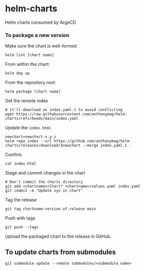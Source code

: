 # helm-charts
Helm charts consumed by ArgoCD

### To package a new version

Make sure the chart is well-formed

```
helm lint [chart name]
```

From within the chart:

```
helm dep up
```

From the repository root:

```
helm package [chart name]
```

Get the remote index

```
# it'll download as index.yaml.1 to avoid conflicting
wget https://raw.githubusercontent.com/anthonymag/helm-charts/refs/heads/main/index.yaml
```

Update the `index.html`

```
newchart=newchart-x.y.z
helm repo index --url https://github.com/anthonymag/helm-charts/releases/download/$newchart --merge index.yaml.1 .
```

Confirm

```
cat index.html
```

Stage and commit changes in the chart

```
# Don't commit the charts directory
git add <chartname>/Chart* <chartname>/values.yaml index.yaml
git commit -m "Update xyz in chart"
```

Tag the release
```
git tag chartname-version.of.release main
```

Push with tags
```
git push --tags
```

Upload the packaged chart to the release in GitHub.

## To update charts from submodules

```
git submodule update --remote submodules/<submodule_name>
```
